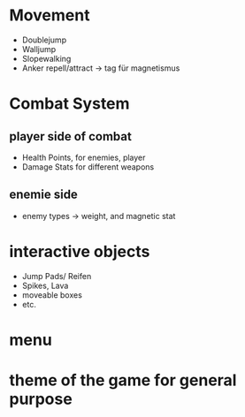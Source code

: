 # Movement
- Doublejump
- Walljump
- Slopewalking
- Anker repell/attract -> tag für magnetismus

# Combat System
## player side of combat
- Health Points, for enemies, player
- Damage Stats for different weapons
## enemie side
- enemy types -> weight, and magnetic stat

# interactive objects
- Jump Pads/ Reifen
- Spikes, Lava
- moveable boxes
- etc.

# menu
# theme of the game for general purpose
